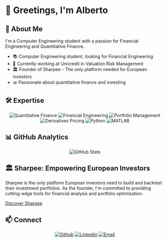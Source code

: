 # 👋 Greetings, I'm Alberto

## 🚀 About Me

I'm a Computer Engineering student with a passion for Financial Engineering and Quantitative Finance.

- 📚 Computer Engineering student, looking for Financial Engineering
- 💼 Currently working at Unicredit in Valuation Risk Management
- 🏛 Founder of Sharpee - The only platform needed for European investors
- 📊 Passionate about quantitative finance and investing

## 🛠 Expertise

<div align="center">

![Quantitative Finance](https://img.shields.io/badge/Quantitative%20Finance-22333B?style=flat-square&logoColor=EAE0D5)
![Financial Engineering](https://img.shields.io/badge/Financial%20Engineering-22333B?style=flat-square&logoColor=EAE0D5)
![Portfolio Management](https://img.shields.io/badge/Portfolio%20Management-22333B?style=flat-square&logoColor=EAE0D5)
![Derivatives Pricing](https://img.shields.io/badge/Derivatives%20Pricing-22333B?style=flat-square&logoColor=EAE0D5)
![Python](https://img.shields.io/badge/Python-22333B?style=flat-square&logo=python&logoColor=EAE0D5)
![MATLAB](https://img.shields.io/badge/MATLAB-22333B?style=flat-square&logoColor=EAE0D5)

</div>

## 📊 GitHub Analytics

<div align="center">
  <img src="https://github-readme-stats.vercel.app/api?username=albertotoia&show_icons=true&theme=gruvbox_light" alt="GitHub Stats" />
</div>

## 🏛 Sharpee: Empowering European Investors

Sharpee is the only platform European investors need to build and backtest their investment portfolios. As the founder, I'm committed to providing cutting-edge tools for financial analysis and portfolio optimization.

[Discover Sharpee](https://www.albertotoia.com)

## 📫 Connect

<div align="center">
  
[![Github](https://img.shields.io/badge/-Github-C6AC8F?style=for-the-badge&logo=github&logoColor=0A0908)](https://github.com/AlbertoToia)
[![LinkedIn](https://img.shields.io/badge/-LinkedIn-C6AC8F?style=for-the-badge&logo=linkedin&logoColor=0A0908)](https://linkedin.com/in/AlbertoToia)
[![Email](https://img.shields.io/badge/-Email-C6AC8F?style=for-the-badge&logo=gmail&logoColor=0A0908)](mailto:info@albertotoia.com)

</div>
